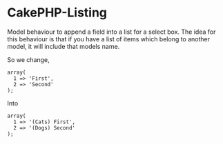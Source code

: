 CakePHP-Listing
===============

Model behaviour to append a field into a list for a select box. The idea for this behaviour is that if you have a list of items which belong to another model, it will include that models name.

So we change,
```
array(
  1 => 'First',
  2 => 'Second'
);  
```
Into
```
array(
  1 => '(Cats) First',
  2 => '(Dogs) Second'
); 
```
